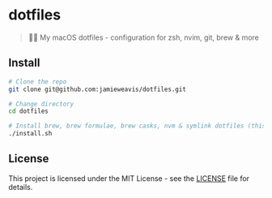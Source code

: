 # dotfiles

> 👨‍💻️ My macOS dotfiles - configuration for zsh, nvim, git, brew & more

## Install

```bash
# Clone the repo
git clone git@github.com:jamieweavis/dotfiles.git

# Change directory
cd dotfiles

# Install brew, brew formulae, brew casks, nvm & symlink dotfiles (this could take a while!)
./install.sh
```

## License

This project is licensed under the MIT License - see the [LICENSE](LICENSE) file for details.
